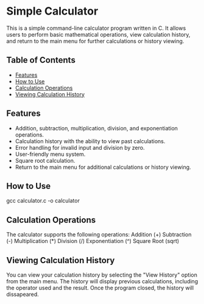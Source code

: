 # Simple Calculator

This is a simple command-line calculator program written in C. It allows users to perform basic mathematical operations, view calculation history, and return to the main menu for further calculations or history viewing.

## Table of Contents
- [Features](#features)
- [How to Use](#how-to-use)
- [Calculation Operations](#calculation-operations)
- [Viewing Calculation History](#viewing-calculation-history)

## Features

- Addition, subtraction, multiplication, division, and exponentiation operations.
- Calculation history with the ability to view past calculations.
- Error handling for invalid input and division by zero.
- User-friendly menu system.
- Square root calculation.
- Return to the main menu for additional calculations or history viewing.

## How to Use
gcc calculator.c -o calculator

## Calculation Operations
The calculator supports the following operations:
Addition (+)
Subtraction (-)
Multiplication (*)
Division (/)
Exponentiation (^)
Square Root (sqrt)

## Viewing Calculation History
You can view your calculation history by selecting the "View History" option from the main menu. The history will display previous calculations, including the operator used and the result. Once the program closed, the history will dissapeared.
